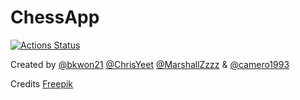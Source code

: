 # ChessApp
[![Actions Status](https://github.com/bkwon21/ChessApp/workflows/Build/badge.svg)](https://github.com/bkwon21/ChessApp/actions)

Created by [@bkwon21](https://github.com/bkwon21) [@ChrisYeet](https://github.com/chrisyeet) [@MarshallZzzz](https://github.com/MarshallZzzz) & [@camero1993](https://github.com/camero1993)

Credits [Freepik](https://img.freepik.com/premium-photo/video-game-background-landscape-with-mountains-forests-16-bit-pixels-retro-video-arcade-game-nature-location-with-pixel-art-mountain-hills-snow-peaks-sky-clouds-trees-grass-lake_685067-3752.jpg?w=1800)
